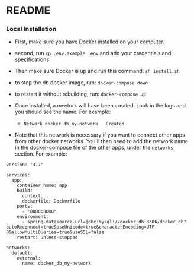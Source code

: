 # README #

### Local Installation
- First, make sure you have Docker installed on your computer.
- second, run `cp .env.example .env` and add your credentials and specifications
- Then make sure Docker is up and run this command: `sh install.sh`

- to stop the db docker image, run: `docker-compose down`
- to restart it without rebuilding, run: `docker-compose up`

- Once installed, a newtork will have been created. Look in the logs and you should see the name. For example: 
    - `Network docker_db_my-network   Created `

- Note that this network is necessary if you want to connect other apps from other docker networks. You'll then need to add the network name in the docker-compose file of the other apps, under the `networks` section. For example:

```
version: '3.7'

services:
  app:
    container_name: app
    build:
      context: .
      dockerfile: Dockerfile
    ports:
      - "8080:8080"
    environment:
      - spring.datasource.url=jdbc:mysql://docker_db:3306/docker_db?autoReconnect=true&useUnicode=true&characterEncoding=UTF-8&allowMultiQueries=true&useSSL=false
    restart: unless-stopped

networks:
  default:
    external:
      name: docker_db_my-network
```